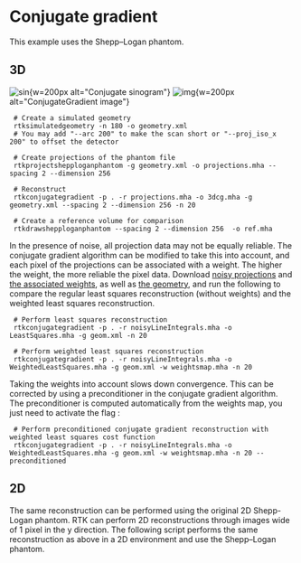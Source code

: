 # Conjugate gradient

This example uses the Shepp–Logan phantom.

## 3D

![sin](ConjugateGradient-Sinogram.png){w=200px alt="Conjugate sinogram"}
![img](ConjugateGradient.png){w=200px alt="ConjugateGradient image"}

```shell
 # Create a simulated geometry
 rtksimulatedgeometry -n 180 -o geometry.xml
 # You may add "--arc 200" to make the scan short or "--proj_iso_x 200" to offset the detector

 # Create projections of the phantom file
 rtkprojectshepploganphantom -g geometry.xml -o projections.mha --spacing 2 --dimension 256

 # Reconstruct
 rtkconjugategradient -p . -r projections.mha -o 3dcg.mha -g geometry.xml --spacing 2 --dimension 256 -n 20

 # Create a reference volume for comparison
 rtkdrawshepploganphantom --spacing 2 --dimension 256  -o ref.mha
```

In the presence of noise, all projection data may not be equally reliable. The conjugate gradient algorithm can be modified to take this into account, and each pixel of the projections can be associated with a weight. The higher the weight, the more reliable the pixel data. Download [noisy projections](https://data.kitware.com/api/v1/item/5be99cdf8d777f2179a2e63d/download) and [the associated weights](https://data.kitware.com/api/v1/item/5be99d268d777f2179a2e6f8/download), as well as [the geometry](https://data.kitware.com/api/v1/item/5be99d268d777f2179a2e700/download), and run the following to compare the regular least squares reconstruction (without weights) and the weighted least squares reconstruction.

```shell
 # Perform least squares reconstruction
 rtkconjugategradient -p . -r noisyLineIntegrals.mha -o LeastSquares.mha -g geom.xml -n 20

 # Perform weighted least squares reconstruction
 rtkconjugategradient -p . -r noisyLineIntegrals.mha -o WeightedLeastSquares.mha -g geom.xml -w weightsmap.mha -n 20
```


Taking the weights into account slows down convergence. This can be corrected by using a preconditioner in the conjugate gradient algorithm. The preconditioner is computed automatically from the weights map, you just need to activate the flag :
```shell
 # Perform preconditioned conjugate gradient reconstruction with weighted least squares cost function
 rtkconjugategradient -p . -r noisyLineIntegrals.mha -o WeightedLeastSquares.mha -g geom.xml -w weightsmap.mha -n 20 --preconditioned
```

## 2D

The same reconstruction can be performed using the original 2D Shepp-Logan phantom.
RTK can perform 2D reconstructions through images wide of 1 pixel in the y direction.
The following script performs the same reconstruction as above in a 2D environment and use the Shepp–Logan phantom.

```{literalinclude} ConjugateGradient2D.sh
```
